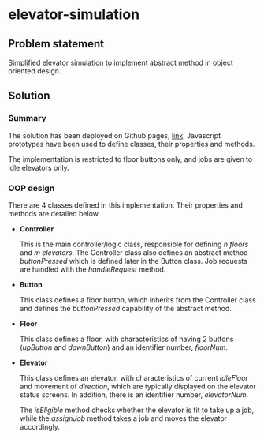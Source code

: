 # elevator-simulation

## Problem statement
Simplified elevator simulation to implement abstract method in object oriented design.

## Solution
### Summary
The solution has been deployed on Github pages, [link](http://arjun27.github.io/elevator-simulation/). Javascript prototypes have been used to define classes, their properties and methods.

The implementation is restricted to floor buttons only, and jobs are given to idle elevators only.

### OOP design
There are 4 classes defined in this implementation. Their properties and methods are detailed below.

* __Controller__

  This is the main controller/logic class, responsible for defining _n floors_ and _m elevators_. The Controller class also defines an abstract method _buttonPressed_ which is defined later in the Button class. Job requests are handled with the _handleRequest_ method.
* __Button__

  This class defines a floor button, which inherits from the Controller class and defines the _buttonPressed_ capability of the abstract method.
* __Floor__

  This class defines a floor, with characteristics of having 2 buttons (_upButton_ and _downButton_) and an identifier number, _floorNum_.
* __Elevator__

  This class defines an elevator, with characteristics of current _idleFloor_ and movement of _direction_, which are typically displayed on the elevator status screens. In addition, there is an identifier number, _elevatorNum_.

  The _isEligible_ method checks whether the elevator is fit to take up a job, while the _assignJob_ method takes a job and moves the elevator accordingly.